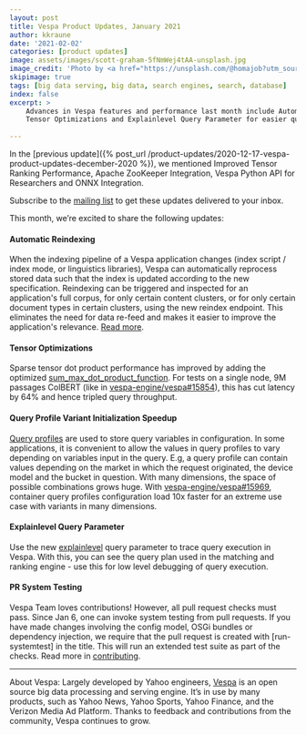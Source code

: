 ```yaml
---
layout: post
title: Vespa Product Updates, January 2021
author: kkraune
date: '2021-02-02'
categories: [product updates]
image: assets/images/scott-graham-5fNmWej4tAA-unsplash.jpg
image_credit: 'Photo by <a href="https://unsplash.com/@homajob?utm_source=unsplash&utm_medium=referral&utm_content=creditCopyText">Scott Graham</a> on <a href="https://unsplash.com/photos/5fNmWej4tAA?utm_source=unsplash&utm_medium=referral&utm_content=creditCopyText">Unsplash</a>'
skipimage: true
tags: [big data serving, big data, search engines, search, database]
index: false
excerpt: >
    Advances in Vespa features and performance last month include Automatic Reindexing,
    Tensor Optimizations and Explainlevel Query Parameter for easier query blueprint tracing.
    
---
```


In the [previous update]({% post_url /product-updates/2020-12-17-vespa-product-updates-december-2020 %}),
we mentioned Improved Tensor Ranking Performance, Apache ZooKeeper Integration, Vespa Python API for Researchers and ONNX Integration.

Subscribe to the [mailing list](https://vespa.ai/mailing-list.html) to get these updates delivered to your inbox.

This month, we’re excited to share the following updates:


#### Automatic Reindexing
When the indexing pipeline of a Vespa application changes
(index script / index mode, or linguistics libraries),
Vespa can automatically reprocess stored data
such that the index is updated according to the new specification.
Reindexing can be triggered and inspected for an application's full corpus, for only certain content clusters,
or for only certain document types in certain clusters, using the new reindex endpoint.
This eliminates the need for data re-feed and makes it easier to improve the application's relevance.
[Read more](https://docs.vespa.ai/en/reindexing.html).


#### Tensor Optimizations
Sparse tensor dot product performance has improved by adding the optimized
[sum_max_dot_product_function](https://github.com/vespa-engine/vespa/pull/16236).
For tests on a single node, 9M passages ColBERT
(like in [vespa-engine/vespa#15854](https://github.com/vespa-engine/vespa/issues/15854#issuecomment-769013855)),
this has cut latency by 64% and hence tripled query throughput.


#### Query Profile Variant Initialization Speedup
[Query profiles](https://docs.vespa.ai/en/query-profiles.html) are used to store query variables in configuration.
In some applications, it is convenient to allow the values in query profiles to vary
depending on variables input in the query.
E.g, a query profile can contain values depending on the market in which the request originated,
the device model and the bucket in question.
With many dimensions, the space of possible combinations grows huge.
With [vespa-engine/vespa#15969](https://github.com/vespa-engine/vespa/pull/15969),
container query profiles configuration load 10x faster for an extreme use case with variants in many dimensions.


#### Explainlevel Query Parameter
Use the new [explainlevel](https://docs.vespa.ai/en/reference/query-api-reference.html#trace.explainlevel)
query parameter to trace query execution in Vespa.
With this, you can see the query plan used in the matching and ranking engine -
use this for low level debugging of query execution.


#### PR System Testing
Vespa Team loves contributions!
However, all pull request checks must pass.
Since Jan 6, one can invoke system testing from pull requests.
If you have made changes involving the config model, OSGi bundles or dependency injection,
we require that the pull request is created with [run-systemtest] in the title.
This will run an extended test suite as part of the checks.
Read more in [contributing](https://docs.vespa.ai/en/contributing).

___
About Vespa: Largely developed by Yahoo engineers,
[Vespa](https://github.com/vespa-engine/vespa) is an open source big data processing and serving engine.
It’s in use by many products, such as Yahoo News, Yahoo Sports, Yahoo Finance, and the Verizon Media Ad Platform.
Thanks to feedback and contributions from the community, Vespa continues to grow.
